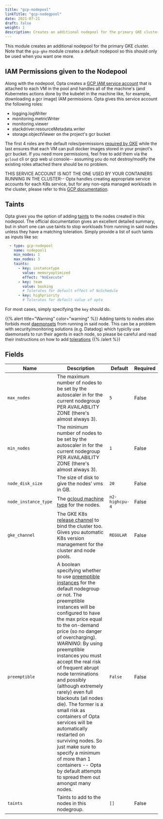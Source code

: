 ```yaml
---
title: "gcp-nodepool"
linkTitle: "gcp-nodegpool"
date: 2021-07-21
draft: false
weight: 1
description: Creates an additional nodepool for the primary GKE cluster.
---
```


This module creates an additional nodepool for the primary GKE cluster. Note that the
`gcp-gke` module creates a default nodepool so this should only be used when
you want one more.

## IAM Permissions given to the Nodepool
Along with the nodepool, Opta creates a [GCP IAM service account](https://cloud.google.com/iam/docs/service-accounts)
that is attached to each VM in the pool and handles all of the machine's (and Kubernetes actions done by the kubelet
in the machine like, for example, downloading a gcr image) IAM permissions. Opta gives this service account the
following roles:
* logging.logWriter
* monitoring.metricWriter
* monitoring.viewer
* stackdriver.resourceMetadata.writer
* storage.objectViewer on the project's gcr bucket

The first 4 roles are the default roles/permissions [required by GKE](https://cloud.google.com/kubernetes-engine/docs/how-to/hardening-your-cluster#permissions)
while the last ensures that each VM can pull docker images stored in your project's gcr bucket. If you need more 
permissions, feel free to add them via the `gcloud` cli or gcp web ui console-- assuming you do not destroy/modify the
existing roles attached there should be no problem.

THIS SERVICE ACCOUNT IS NOT THE ONE USED BY YOUR CONTAINERS RUNNING IN THE CLUSTER-- Opta handles creating appropriate
service accounts for each K8s service, but for any non-opta managed workloads in the cluster, please refer to this
[GCP documentation](https://cloud.google.com/kubernetes-engine/docs/how-to/workload-identity).

## Taints

Opta gives you the option of adding [taints](https://kubernetes.io/docs/concepts/scheduling-eviction/taint-and-toleration/)
to the nodes created in this nodepool. The official documentation gives an excellent detailed summary, but in short
one can use taints to stop workloads from running in said nodes unless they have a matching toleration. Simply provide 
a list of such taints as inputs like so:
```yaml
  - type: gcp-nodepool
    name: nodepool1
    min_nodes: 1
    max_nodes: 3
    taints:
      - key: instancetype
        value: memoryoptimized
        effect: "NoExecute"
      - key: team
        value: booking
        # Tolerates for default effect of NoSchedule
      - key: highpriority
        # Tolerates for default value of opta
```

For most cases, simply specifying the `key` should do.

{{% alert title="Warning" color="warning" %}}
Adding taints to nodes also forbids most [daemonsets](https://kubernetes.io/docs/concepts/workloads/controllers/daemonset/)
from running in said node. This can be a problem with security/monitoring solutions (e.g. Datadog) which typiclly use
daemonsets to run their agents in each node, so please be careful and read their instructions on how to add
[tolerations](https://kubernetes.io/docs/concepts/scheduling-eviction/taint-and-toleration/)
{{% /alert %}}


## Fields


| Name      | Description | Default | Required |
| ----------- | ----------- | ------- | -------- |
| `max_nodes` | The maximum number of nodes to be set by the autoscaler in for the current nodegroup PER AVAILABILITY ZONE (there's almost always 3). | `5` | False |
| `min_nodes` | The minimum number of nodes to be set by the autoscaler in for the current nodegroup PER AVAILABILITY ZONE (there's almost always 3). | `1` | False |
| `node_disk_size` | The size of disk to give the nodes' vms in GB. | `20` | False |
| `node_instance_type` | The [gcloud machine type](https://cloud.google.com/compute/docs/machine-types) for the nodes. | `n2-highcpu-4` | False |
| `gke_channel` | The GKE K8s [release channel](https://cloud.google.com/kubernetes-engine/docs/concepts/release-channels) to bind the cluster too. Gives you automatic K8s version management for the cluster and node pools. | `REGULAR` | False |
| `preemptible` | A boolean specifying whether to use [preemptible instances](https://cloud.google.com/compute/docs/instances/preemptible) for the default nodegroup or not. The preemptible instances will be configured to have the max price equal to the on-demand price (so no danger of overcharging). _WARNING_: By using preemptible instances you must accept the real risk of frequent abrupt node terminations and possibly (although extremely rarely) even full blackouts (all nodes die). The former is a small risk as containers of Opta services will be automatically restarted on surviving nodes. So just make sure to specify a minimum of more than 1 containers -- Opta by default attempts to spread them out amongst many nodes.  | `False` | False |
| `taints` | Taints to add to the nodes in this nodegroup. | `[]` | False |